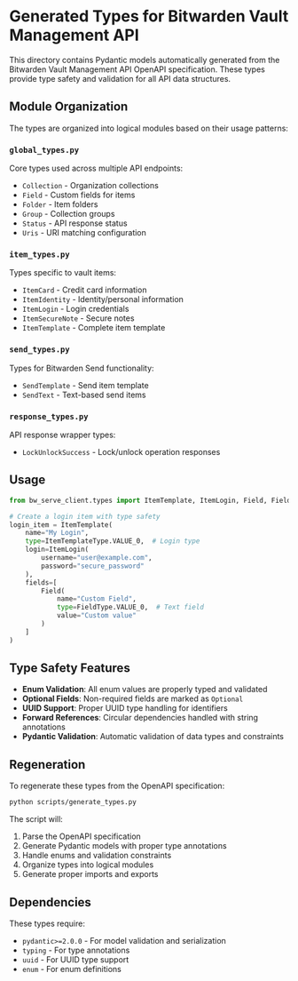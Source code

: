 # Generated Types for Bitwarden Vault Management API

This directory contains Pydantic models automatically generated from the Bitwarden Vault Management API OpenAPI specification. These types provide type safety and validation for all API data structures.

## Module Organization

The types are organized into logical modules based on their usage patterns:

### `global_types.py`
Core types used across multiple API endpoints:
- `Collection` - Organization collections
- `Field` - Custom fields for items
- `Folder` - Item folders
- `Group` - Collection groups
- `Status` - API response status
- `Uris` - URI matching configuration

### `item_types.py`
Types specific to vault items:
- `ItemCard` - Credit card information
- `ItemIdentity` - Identity/personal information
- `ItemLogin` - Login credentials
- `ItemSecureNote` - Secure notes
- `ItemTemplate` - Complete item template

### `send_types.py`
Types for Bitwarden Send functionality:
- `SendTemplate` - Send item template
- `SendText` - Text-based send items

### `response_types.py`
API response wrapper types:
- `LockUnlockSuccess` - Lock/unlock operation responses

## Usage

```python
from bw_serve_client.types import ItemTemplate, ItemLogin, Field, FieldType

# Create a login item with type safety
login_item = ItemTemplate(
    name="My Login",
    type=ItemTemplateType.VALUE_0,  # Login type
    login=ItemLogin(
        username="user@example.com",
        password="secure_password"
    ),
    fields=[
        Field(
            name="Custom Field",
            type=FieldType.VALUE_0,  # Text field
            value="Custom value"
        )
    ]
)
```

## Type Safety Features

- **Enum Validation**: All enum values are properly typed and validated
- **Optional Fields**: Non-required fields are marked as `Optional`
- **UUID Support**: Proper UUID type handling for identifiers
- **Forward References**: Circular dependencies handled with string annotations
- **Pydantic Validation**: Automatic validation of data types and constraints

## Regeneration

To regenerate these types from the OpenAPI specification:

```bash
python scripts/generate_types.py
```

The script will:
1. Parse the OpenAPI specification
2. Generate Pydantic models with proper type annotations
3. Handle enums and validation constraints
4. Organize types into logical modules
5. Generate proper imports and exports

## Dependencies

These types require:
- `pydantic>=2.0.0` - For model validation and serialization
- `typing` - For type annotations
- `uuid` - For UUID type support
- `enum` - For enum definitions